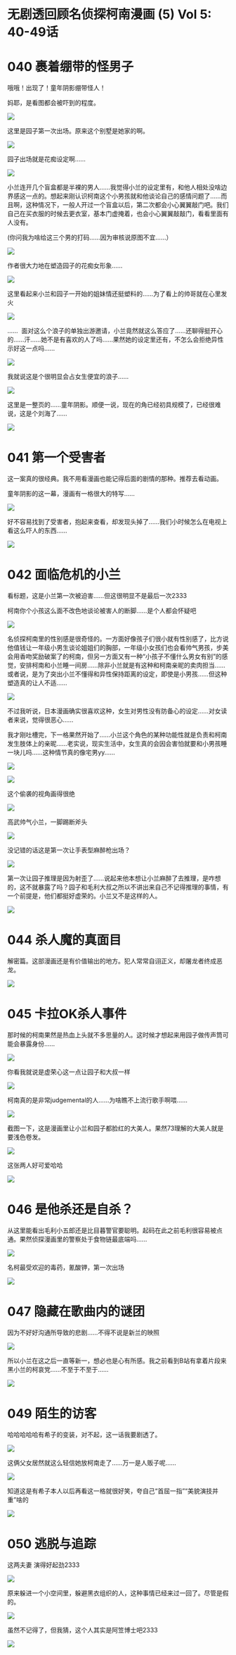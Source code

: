 # 无剧透回顾名侦探柯南漫画 (5) Vol 5: 40-49话

# 040 裹着绷带的怪男子

哦哦！出现了！童年阴影绷带怪人！

妈耶，是看图都会被吓到的程度。

![](99%20Blogs/LynnBlog/docs/Readings/Manga/%E5%90%8D%E4%BE%A6%E6%8E%A2%E6%9F%AF%E5%8D%97/1c5a8f318d876032ba1cd1c4f9c5e082_MD5.png)

这里是园子第一次出场。原来这个别墅是她家的啊。

![](99%20Blogs/LynnBlog/docs/Readings/Manga/%E5%90%8D%E4%BE%A6%E6%8E%A2%E6%9F%AF%E5%8D%97/0404603d1b2b93b984cbf39b071dd230_MD5.png)

园子出场就是花痴设定啊……

![](99%20Blogs/LynnBlog/docs/Readings/Manga/%E5%90%8D%E4%BE%A6%E6%8E%A2%E6%9F%AF%E5%8D%97/aa4d92236c71ea0afc7af1c5ac3744fd_MD5.png)

小兰连开几个盲盒都是半裸的男人……我觉得小兰的设定里有，和他人相处没啥边界感这一点的。想起来刚认识柯南这个小男孩就和他谈论自己的感情问题了……而且啊，这种情况下，一般人开过一个盲盒以后，第二次都会小心翼翼敲门吧。我们自己在买衣服的时候去更衣室，基本门虚掩着，也会小心翼翼敲敲门，看看里面有人没有。

(你问我为啥给这三个男的打码……因为审核说原图不宜……）

![](99%20Blogs/LynnBlog/docs/Readings/Manga/%E5%90%8D%E4%BE%A6%E6%8E%A2%E6%9F%AF%E5%8D%97/9381f474cf041d92419085981b8d8782_MD5.png)

作者很大力地在塑造园子的花痴女形象……

![](99%20Blogs/LynnBlog/docs/Readings/Manga/%E5%90%8D%E4%BE%A6%E6%8E%A2%E6%9F%AF%E5%8D%97/69e2a2afa4109d31ef0bbcc7a3ce95e6_MD5.png)

这里看起来小兰和园子一开始的姐妹情还挺塑料的……为了看上的帅哥就在心里发火

![](99%20Blogs/LynnBlog/docs/Readings/Manga/%E5%90%8D%E4%BE%A6%E6%8E%A2%E6%9F%AF%E5%8D%97/52851ca569c5a5dd1ff780c19804ad5f_MD5.png)

……  面对这么个浪子的单独出游邀请，小兰竟然就这么答应了……还聊得挺开心的……汗……她不是有喜欢的人了吗……果然她的设定里还有，不怎么会拒绝异性示好这一点吗……

![](99%20Blogs/LynnBlog/docs/Readings/Manga/%E5%90%8D%E4%BE%A6%E6%8E%A2%E6%9F%AF%E5%8D%97/96a3b5e52b5b784d1fcde348d61eb96a_MD5.png)

我就说这是个很明显会占女生便宜的浪子……

![](99%20Blogs/LynnBlog/docs/Readings/Manga/%E5%90%8D%E4%BE%A6%E6%8E%A2%E6%9F%AF%E5%8D%97/9d4bdc078672e857aebe69096774fb26_MD5.png)

这里是一整页的……童年阴影。顺便一说，现在的角已经初具规模了，已经很难说，这是个刘海了……  

![](99%20Blogs/LynnBlog/docs/Readings/Manga/%E5%90%8D%E4%BE%A6%E6%8E%A2%E6%9F%AF%E5%8D%97/02efdfdd8729c55eaf8cd1f24d70497f_MD5.png)

# 041 第一个受害者

这一案真的很经典。我不用看漫画也能记得后面的剧情的那种。推荐去看动画。

童年阴影的这一幕，漫画有一格很大的特写……

![](99%20Blogs/LynnBlog/docs/Readings/Manga/%E5%90%8D%E4%BE%A6%E6%8E%A2%E6%9F%AF%E5%8D%97/70ee6661194138e33c01fb995fc72e4e_MD5.png)

好不容易找到了受害者，抱起来查看，却发现头掉了……我们小时候怎么在电视上看这么吓人的东西……

![](99%20Blogs/LynnBlog/docs/Readings/Manga/%E5%90%8D%E4%BE%A6%E6%8E%A2%E6%9F%AF%E5%8D%97/28a02daec798847883dd947ac5d3588e_MD5.png)

# 042 面临危机的小兰

看标题，这是小兰第一次被迫害……但这很明显不是最后一次2333

柯南你个小孩这么面不改色地谈论被害人的断脚……是个人都会怀疑吧

![](99%20Blogs/LynnBlog/docs/Readings/Manga/%E5%90%8D%E4%BE%A6%E6%8E%A2%E6%9F%AF%E5%8D%97/f7ec39dad7936d84f989dfeb64f2fea5_MD5.png)

名侦探柯南里的性别感是很奇怪的。一方面好像孩子们很小就有性别感了，比方说他值钱让一年级小男生谈论姐姐们的胸部，一年级小女孩们也会看帅气男孩，步美会用香吻奖励破案了的柯南，但另一方面又有一种“小孩子不懂什么男女有别”的感觉，安排柯南和小兰睡一间房……除非小兰就是有这种和柯南亲昵的卖肉担当……或者说，是为了突出小兰不懂得和异性保持距离的设定，即使是小男孩……但这种塑造真的让人不适……

![](99%20Blogs/LynnBlog/docs/Readings/Manga/%E5%90%8D%E4%BE%A6%E6%8E%A2%E6%9F%AF%E5%8D%97/0e76f63224e029a84d9c898c01a3e029_MD5.png)

不过我听说，日本漫画确实很喜欢这种，女生对男性没有防备心的设定……对女读者来说，觉得很恶心……

我才刚吐槽完，下一格果然开始了……小兰这个角色的某种功能性就是负责和柯南发生肢体上的亲昵……老实说，现实生活中，女生真的会因会害怕就要和小男孩睡一块儿吗……这种情节真的像宅男yy……

![](99%20Blogs/LynnBlog/docs/Readings/Manga/%E5%90%8D%E4%BE%A6%E6%8E%A2%E6%9F%AF%E5%8D%97/ebcc7d5e80b3da2e6c6252f49865beb9_MD5.png)

  

![](99%20Blogs/LynnBlog/docs/Readings/Manga/%E5%90%8D%E4%BE%A6%E6%8E%A2%E6%9F%AF%E5%8D%97/a445760842f22493e50bce7757b89947_MD5.png)

这个偷袭的视角画得很绝

![](99%20Blogs/LynnBlog/docs/Readings/Manga/%E5%90%8D%E4%BE%A6%E6%8E%A2%E6%9F%AF%E5%8D%97/7ce1b216bd02d894c25cf9ec7caa3745_MD5.png)

高武帅气小兰，一脚踢断斧头  

![](99%20Blogs/LynnBlog/docs/Readings/Manga/%E5%90%8D%E4%BE%A6%E6%8E%A2%E6%9F%AF%E5%8D%97/5187436e4e45b7164e61bd8ee29fef90_MD5.png)

没记错的话这是第一次让手表型麻醉枪出场？

![](99%20Blogs/LynnBlog/docs/Readings/Manga/%E5%90%8D%E4%BE%A6%E6%8E%A2%E6%9F%AF%E5%8D%97/e3f06e72f8a1dfeb65841be2d903559c_MD5.png)

第一次让园子推理是因为射歪了……说起来他本想让小兰麻醉了去推理，是咋想的，这不就暴露了吗？园子和毛利大叔之所以不讲出来自己不记得推理的事情，有一个前提是，他们都挺好虚荣的。小兰又不是这样的人。

![](99%20Blogs/LynnBlog/docs/Readings/Manga/%E5%90%8D%E4%BE%A6%E6%8E%A2%E6%9F%AF%E5%8D%97/185e41424c533884e8d0e40655afe244_MD5.png)

# 044 杀人魔的真面目

解密篇。这部漫画还是有价值输出的地方。犯人常常自诩正义，却屠龙者终成恶龙。

![](99%20Blogs/LynnBlog/docs/Readings/Manga/%E5%90%8D%E4%BE%A6%E6%8E%A2%E6%9F%AF%E5%8D%97/40522da59dff5c5afb7de3728caa2d3e_MD5.png)

# 045 卡拉OK杀人事件

那时候的柯南果然是热血上头就不多思量的人。这时候才想起来用园子做传声筒可能会暴露身份……

![](99%20Blogs/LynnBlog/docs/Readings/Manga/%E5%90%8D%E4%BE%A6%E6%8E%A2%E6%9F%AF%E5%8D%97/cf0878d87e95b06b90960bad2a40eba2_MD5.png)

你看我就说是虚荣心这一点让园子和大叔一样  

![](99%20Blogs/LynnBlog/docs/Readings/Manga/%E5%90%8D%E4%BE%A6%E6%8E%A2%E6%9F%AF%E5%8D%97/147789942ddf768071b2399acc14d963_MD5.png)

柯南真的是非常judgemental的人……为啥瞧不上流行歌手啊喂……

![](99%20Blogs/LynnBlog/docs/Readings/Manga/%E5%90%8D%E4%BE%A6%E6%8E%A2%E6%9F%AF%E5%8D%97/6f9a32867a85dc5f9f902ef4abed46c2_MD5.png)

截图一下，这是漫画里让小兰和园子都脸红的大美人。果然73理解的大美人就是要浅色卷发。  

![](99%20Blogs/LynnBlog/docs/Readings/Manga/%E5%90%8D%E4%BE%A6%E6%8E%A2%E6%9F%AF%E5%8D%97/67e5bdeec33a25994b97848da7216b56_MD5.png)

这张两人好可爱哈哈

![](99%20Blogs/LynnBlog/docs/Readings/Manga/%E5%90%8D%E4%BE%A6%E6%8E%A2%E6%9F%AF%E5%8D%97/7777222bb1df6a12898224ee4a2822d1_MD5.png)

# 046 是他杀还是自杀？

  

从这里能看出毛利小五郎还是比目暮警官要聪明。起码在此之前毛利很容易被点通。果然侦探漫画里的警察处于食物链最底端吗……

![](99%20Blogs/LynnBlog/docs/Readings/Manga/%E5%90%8D%E4%BE%A6%E6%8E%A2%E6%9F%AF%E5%8D%97/c6c402c091aceb0b3906b1599259ca28_MD5.png)

  

名柯最受欢迎的毒药，氰酸钾，第一次出场

![](99%20Blogs/LynnBlog/docs/Readings/Manga/%E5%90%8D%E4%BE%A6%E6%8E%A2%E6%9F%AF%E5%8D%97/5e70fcae21b0107172d8ec6be4ae545f_MD5.png)

# 047 隐藏在歌曲内的谜团

因为不好好沟通所导致的悲剧……不得不说是新兰的映照  

![](99%20Blogs/LynnBlog/docs/Readings/Manga/%E5%90%8D%E4%BE%A6%E6%8E%A2%E6%9F%AF%E5%8D%97/e6a05c54172ddfa9c3170c8025dff89b_MD5.png)

所以小兰在这之后一直等新一，想必也是心有所感。我之前看到B站有拿着片段来黑小兰的柯哀党……不至于不至于……

![](99%20Blogs/LynnBlog/docs/Readings/Manga/%E5%90%8D%E4%BE%A6%E6%8E%A2%E6%9F%AF%E5%8D%97/c5aeb858053bfc012b6a7c6dd02d2dff_MD5.png)

# 049 陌生的访客

哈哈哈哈哈有希子的变装，对不起，这一话我要剧透了。

![](99%20Blogs/LynnBlog/docs/Readings/Manga/%E5%90%8D%E4%BE%A6%E6%8E%A2%E6%9F%AF%E5%8D%97/b3cd5284af5071e9b35c77b726629e50_MD5.png)

这俩父女居然就这么轻信她放柯南走了……万一是人贩子呢……

![](99%20Blogs/LynnBlog/docs/Readings/Manga/%E5%90%8D%E4%BE%A6%E6%8E%A2%E6%9F%AF%E5%8D%97/ef4ca4dfdc81e236969d163f91108551_MD5.png)

知道这是有希子本人以后再看这一格就很好笑，夸自己“首屈一指”“美貌演技并重”啥的

![](99%20Blogs/LynnBlog/docs/Readings/Manga/%E5%90%8D%E4%BE%A6%E6%8E%A2%E6%9F%AF%E5%8D%97/bf3fa7d29814fb4f66b22b85feb39c40_MD5.png)

# 050 逃脱与追踪

这两夫妻 演得好起劲2333

![](99%20Blogs/LynnBlog/docs/Readings/Manga/%E5%90%8D%E4%BE%A6%E6%8E%A2%E6%9F%AF%E5%8D%97/acd4555e73aa0591243f3c3fc8fdd2b0_MD5.png)

原来躲进一个小空间里，躲避黑衣组织的人，这种事情已经来过一回了。尽管是假的。

![](99%20Blogs/LynnBlog/docs/Readings/Manga/%E5%90%8D%E4%BE%A6%E6%8E%A2%E6%9F%AF%E5%8D%97/c72c9327f2c09cba05cda1ad426b08f2_MD5.png)

虽然不记得了，但我猜，这个人其实是阿笠博士吧2333

![](99%20Blogs/LynnBlog/docs/Readings/Manga/%E5%90%8D%E4%BE%A6%E6%8E%A2%E6%9F%AF%E5%8D%97/34a3f80a63a3a5bdc2ee7e82946157c8_MD5.png)